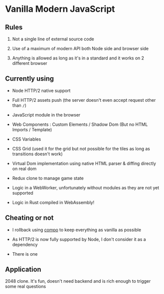 # Vanilla Modern JavaScript

## Rules

1. Not a single line of external source code

1. Use of a maximum of modern API both Node side and browser side

1. Anything is allowed as long as it's in a standard and it works on 2 different browser

## Currently using

- Node HTTP/2 native support

- Full HTTP/2 assets push (the server doesn't even accept request other than `/`)

- JavaScript module in the browser

- Web Components : Custom Elements / Shadow Dom (But no HTML Imports / Template)

- CSS Variables

- CSS Grid (used it for the grid but not possible for the tiles as long as transitions doesn't work)

- Virtual Dom implementation using native HTML parser & diffing directly on real dom

- Redux clone to manage game state

- Logic in a WebWorker, unfortunately without modules as they are not yet supported

- Logic in Rust compiled in WebAssembly!

## Cheating or not

- I rollback using [compo](https://github.com/Swiip/compo) to keep everything as vanilla as possible

- As HTTP/2 is now fully supported by Node, I don't consider it as a dependency

- There is one

## Application

2048 clone. It's fun, doesn't need backend and is rich enough to trigger some real questions
